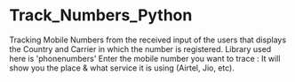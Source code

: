# Track_Numbers_Python
Tracking Mobile Numbers from the received input of the users that displays the Country and Carrier in which the number is registered. Library used here is 'phonenumbers'
Enter the mobile number you want to trace : 
It will show you the place & what service it is using (Airtel, Jio, etc).
